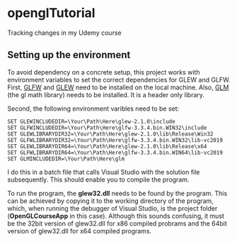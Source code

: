 # openglTutorial
Tracking changes in my Udemy course

## Setting up the environment
To avoid dependency on a concrete setup, this project works with environment variables to set the correct dependencies for GLEW and GLFW. 
First, [GLFW](https://www.glfw.org/download) and [GLEW](http://glew.sourceforge.net/) need to be installed on the local machine.
Also, [GLM](https://github.com/g-truc/glm) (the gl math library) needs to be installed. It is a header only library.

Second, the following environment varibles need to be set: 
```batch
SET GLEWINCLUDEDIR=\Your\Path\Here\glew-2.1.0\include
SET GLFWINCLUDEDIR=\Your\Path\Here\glfw-3.3.4.bin.WIN32\include
SET GLEWLIBRARYDIR32=\Your\Path\Here\glew-2.1.0\lib\Release\Win32
SET GLFWLIBRARYDIR32=\Your\Path\Here\glfw-3.3.4.bin.WIN32\lib-vc2019
SET GLEWLIBRARYDIR64=\Your\Path\Here\glew-2.1.0\lib\Release\x64
SET GLFWLIBRARYDIR64=\Your\Path\Here\glfw-3.3.4.bin.WIN64\lib-vc2019
SET GLMINCLUDEDIR=\Your\Path\Here\glm
```
I do this in a batch file that calls Visual Studio with the solution file subsequently. 
This should enable you to compile the program. 

To run the program, the **glew32.dll** needs to be found by the program. This can be achieved by copying it to the working directory of the program, which, when running the debugger of Visual Studio, is the project folder (**OpenGLCourseApp** in this case). Although this sounds confusing, it must be the 32bit version of glew32.dll for x86 compiled probrams and the 64bit version of glew32.dll for x64 compiled programs.